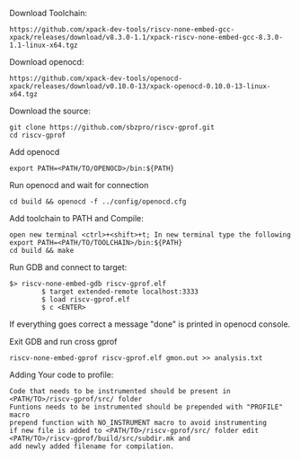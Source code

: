 

Download Toolchain:

	https://github.com/xpack-dev-tools/riscv-none-embed-gcc-xpack/releases/download/v8.3.0-1.1/xpack-riscv-none-embed-gcc-8.3.0-1.1-linux-x64.tgz


Download openocd:
		
	https://github.com/xpack-dev-tools/openocd-xpack/releases/download/v0.10.0-13/xpack-openocd-0.10.0-13-linux-x64.tgz
		
		
Download the source:

	git clone https://github.com/sbzpro/riscv-gprof.git
	cd riscv-gprof

		
Add openocd 

	export PATH=<PATH/TO/OPENOCD>/bin:${PATH}
		
Run openocd and wait for connection

	cd build && openocd -f ../config/openocd.cfg
		
Add toolchain to PATH and Compile:

	open new terminal <ctrl>+<shift>+t; In new terminal type the following
	export PATH=<PATH/TO/TOOLCHAIN>/bin:${PATH}
	cd build && make 
       		
Run GDB and connect to target:

	$> riscv-none-embed-gdb riscv-gprof.elf	
			$ target extended-remote localhost:3333
			$ load riscv-gprof.elf
			$ c <ENTER>
				
				
If everything goes correct a message "done" is printed in openocd console.

Exit GDB and run cross gprof

	riscv-none-embed-gprof riscv-gprof.elf gmon.out >> analysis.txt


Adding Your code to profile:

	
	Code that needs to be instrumented should be present in  <PATH/TO>/riscv-gprof/src/ folder
	Funtions needs to be instrumented should be prepended with "PROFILE" macro
	prepend function with NO_INSTRUMENT macro to avoid instrumenting
	if new file is added to <PATH/TO>/riscv-gprof/src/ folder edit <PATH/TO>/riscv-gprof/build/src/subdir.mk and 
	add newly added filename for compilation.

